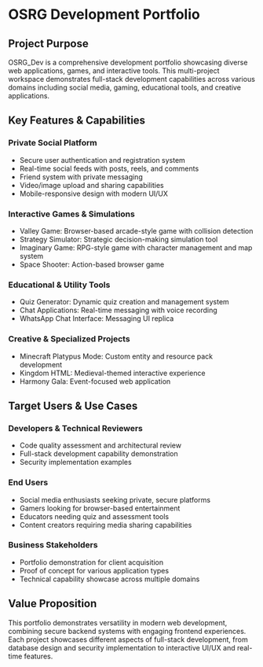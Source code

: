 # OSRG Development Portfolio

## Project Purpose
OSRG_Dev is a comprehensive development portfolio showcasing diverse web applications, games, and interactive tools. This multi-project workspace demonstrates full-stack development capabilities across various domains including social media, gaming, educational tools, and creative applications.

## Key Features & Capabilities

### Private Social Platform
- Secure user authentication and registration system
- Real-time social feeds with posts, reels, and comments
- Friend system with private messaging
- Video/image upload and sharing capabilities
- Mobile-responsive design with modern UI/UX

### Interactive Games & Simulations
- Valley Game: Browser-based arcade-style game with collision detection
- Strategy Simulator: Strategic decision-making simulation tool
- Imaginary Game: RPG-style game with character management and map system
- Space Shooter: Action-based browser game

### Educational & Utility Tools
- Quiz Generator: Dynamic quiz creation and management system
- Chat Applications: Real-time messaging with voice recording
- WhatsApp Chat Interface: Messaging UI replica

### Creative & Specialized Projects
- Minecraft Platypus Mode: Custom entity and resource pack development
- Kingdom HTML: Medieval-themed interactive experience
- Harmony Gala: Event-focused web application

## Target Users & Use Cases

### Developers & Technical Reviewers
- Code quality assessment and architectural review
- Full-stack development capability demonstration
- Security implementation examples

### End Users
- Social media enthusiasts seeking private, secure platforms
- Gamers looking for browser-based entertainment
- Educators needing quiz and assessment tools
- Content creators requiring media sharing capabilities

### Business Stakeholders
- Portfolio demonstration for client acquisition
- Proof of concept for various application types
- Technical capability showcase across multiple domains

## Value Proposition
This portfolio demonstrates versatility in modern web development, combining secure backend systems with engaging frontend experiences. Each project showcases different aspects of full-stack development, from database design and security implementation to interactive UI/UX and real-time features.